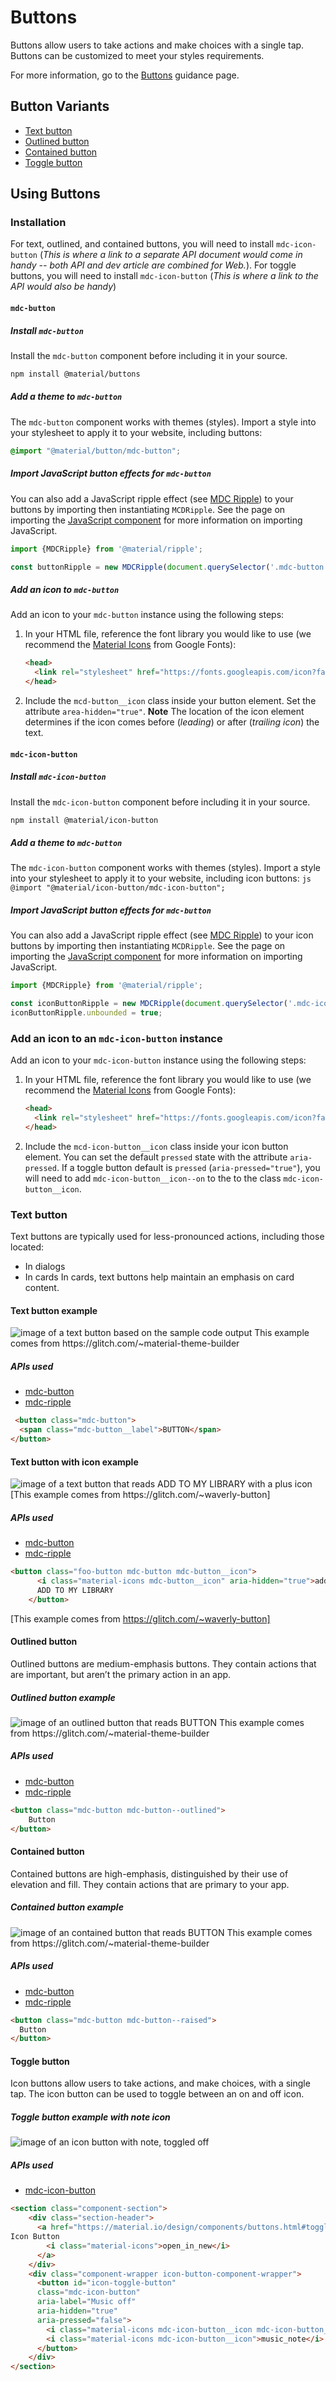 <!--docs:
title: ""
layout: detail
section: components
excerpt: "Web Buttons components article"
iconId:
path: /
api_doc_root:
initial_release:
-->

# Buttons

Buttons allow users to take actions and make choices with a single tap. Buttons can be customized to meet your styles requirements.

For more information, go to the [Buttons](https://material.io/components/buttons/#usage) guidance page.

## Button Variants

* [Text button](#text-button)
* [Outlined button](#outlined-button)
* [Contained button](#contained-button)
* [Toggle button](#toggle-button)

## Using Buttons

### Installation

For text, outlined, and contained buttons, you will need to install `mdc-icon-button` (_This is where a link to a separate API document would come in handy -- both API and dev article are combined for Web._). For toggle buttons, you will need to install `mdc-icon-button` (_This is where a link to the API would also be handy_)

#### `mdc-button`

##### Install `mdc-button`

Install the `mdc-button` component before including it in your source.

```bash
npm install @material/buttons
```

##### Add a theme to `mdc-button`
The `mdc-button` component works with themes (styles). Import a style into your stylesheet to apply it to your website, including buttons:

```css
@import "@material/button/mdc-button";
```
##### Import JavaScript button effects for `mdc-button`
You can also add a JavaScript ripple effect (see [MDC Ripple](https://github.com/material-components/material-components-web/blob/master/packages/mdc-ripple)) to your buttons by importing then instantiating `MCDRipple`. See the page on importing the [JavaScript component](https://github.com/material-components/material-components-web/blob/master/docs/importing-js.md) for more information on importing JavaScript.

```js
import {MDCRipple} from '@material/ripple';

const buttonRipple = new MDCRipple(document.querySelector('.mdc-button'));
```

##### Add an icon to `mdc-button`

Add an icon to your `mdc-button` instance using the following steps:

1. In your HTML file, reference the font library you would like to use (we recommend the [Material Icons](https://material.io/tools/icons/) from Google Fonts):
    ```HTML
    <head>
      <link rel="stylesheet" href="https://fonts.googleapis.com/icon?family=Material+Icons">
    </head>
    ```
1. Include the `mcd-button__icon` class inside your button element. Set the attribute `area-hidden="true"`.
    **Note** The location of the icon element determines if the icon comes before (*leading*) or after (*trailing icon*) the text.


#### `mdc-icon-button`

##### Install `mdc-icon-button`

Install the `mdc-icon-button` component before including it in your source.

```bash
npm install @material/icon-button
```
##### Add a theme to `mdc-button`
The `mdc-icon-button` component works with themes (styles). Import a style into your stylesheet to apply it to your website, including icon buttons:
    ```js
    @import "@material/icon-button/mdc-icon-button";
    ```

##### Import JavaScript button effects for `mdc-button`
You can also add a JavaScript ripple effect (see [MDC Ripple](https://github.com/material-components/material-components-web/blob/master/packages/mdc-ripple)) to your icon buttons by importing then instantiating `MCDRipple`. See the page on importing the [JavaScript component](https://github.com/material-components/material-components-web/blob/master/docs/importing-js.md) for more information on importing JavaScript.

```js
import {MDCRipple} from '@material/ripple';

const iconButtonRipple = new MDCRipple(document.querySelector('.mdc-icon-button'));
iconButtonRipple.unbounded = true;
```
### Add an icon to an `mdc-icon-button` instance

Add an icon to your `mdc-icon-button` instance using the following steps:

1. In your HTML file, reference the font library you would like to use (we recommend the [Material Icons](https://material.io/tools/icons/) from Google Fonts):
    ```HTML
    <head>
      <link rel="stylesheet" href="https://fonts.googleapis.com/icon?family=Material+Icons">
    </head>
    ```
1. Include the `mcd-icon-button__icon` class inside your icon button element.
  You can set the default `pressed` state with the attribute `aria-pressed`. If a toggle button default is `pressed` (`aria-pressed="true"`), you will need to add `mdc-icon-button__icon--on` to the to the class `mdc-icon-button__icon`.

### Text button

Text buttons are typically used for less-pronounced actions, including those located:
* In dialogs
* In cards
In cards, text buttons help maintain an emphasis on card content.

#### Text button example

<img src="assets/text-button.png" alt="image of a text button based on the sample code output">
This example comes from https://glitch.com/~material-theme-builder

##### APIs used

* [mdc-button](https://github.com/material-components/material-components-web/tree/master/packages/mdc-button)
* [mdc-ripple](https://github.com/material-components/material-components-web/blob/master/packages/mdc-ripple)

```html
 <button class="mdc-button">
  <span class="mdc-button__label">BUTTON</span>
</button>
```

#### Text button with icon example

<img src="assets/text_icon_button.png" alt="image of a text button that reads ADD TO MY LIBRARY with a plus icon">
[This example comes from https://glitch.com/~waverly-button]

##### APIs used

* [mdc-button](https://github.com/material-components/material-components-web/tree/master/packages/mdc-button)
* [mdc-ripple](https://github.com/material-components/material-components-web/blob/master/packages/mdc-ripple)


```html
<button class="foo-button mdc-button mdc-button__icon">
      <i class="material-icons mdc-button__icon" aria-hidden="true">add</i>
      ADD TO MY LIBRARY
    </button>
```
[This example comes from https://glitch.com/~waverly-button]

#### Outlined button

Outlined buttons are medium-emphasis buttons. They contain actions that are important, but aren’t the primary action in an app.

##### Outlined button example

<img src="assets/outlined-button.png" alt="image of an outlined button that reads BUTTON">
This example comes from https://glitch.com/~material-theme-builder

##### APIs used

* [mdc-button](https://github.com/material-components/material-components-web/tree/master/packages/mdc-button)
* [mdc-ripple](https://github.com/material-components/material-components-web/blob/master/packages/mdc-ripple)

```html
<button class="mdc-button mdc-button--outlined">
    Button
</button>
```

#### Contained button

Contained buttons are high-emphasis, distinguished by their use of elevation and fill. They contain actions that are primary to your app.

##### Contained button example

<img src="assets/contained-button.png" alt="image of an contained button that reads BUTTON">
This example comes from https://glitch.com/~material-theme-builder


##### APIs used

* [mdc-button](https://github.com/material-components/material-components-web/tree/master/packages/mdc-button)
* [mdc-ripple](https://github.com/material-components/material-components-web/blob/master/packages/mdc-ripple)

```HTML
<button class="mdc-button mdc-button--raised">
  Button
</button>
```

#### Toggle button
Icon buttons allow users to take actions, and make choices, with a single tap. The icon button can be used to toggle between an on and off icon.

##### Toggle button example with note icon

<img src="assets/toggle-icon-button.png" alt="image of an icon button with note, toggled off">

##### APIs used

* [mdc-icon-button](https://github.com/material-components/material-components-web/tree/master/packages/mdc-icon-button)

```html
<section class="component-section">
    <div class="section-header">
      <a href="https://material.io/design/components/buttons.html#toggle-button" class="mdc-typography--button" target="_blank">
Icon Button
        <i class="material-icons">open_in_new</i>
      </a>
    </div>
    <div class="component-wrapper icon-button-component-wrapper">
      <button id="icon-toggle-button"
      class="mdc-icon-button"
      aria-label="Music off"
      aria-hidden="true"
      aria-pressed="false">
        <i class="material-icons mdc-icon-button__icon mdc-icon-button__icon--on">music_off</i>
        <i class="material-icons mdc-icon-button__icon">music_note</i>
      </button>
    </div>
</section>
```
